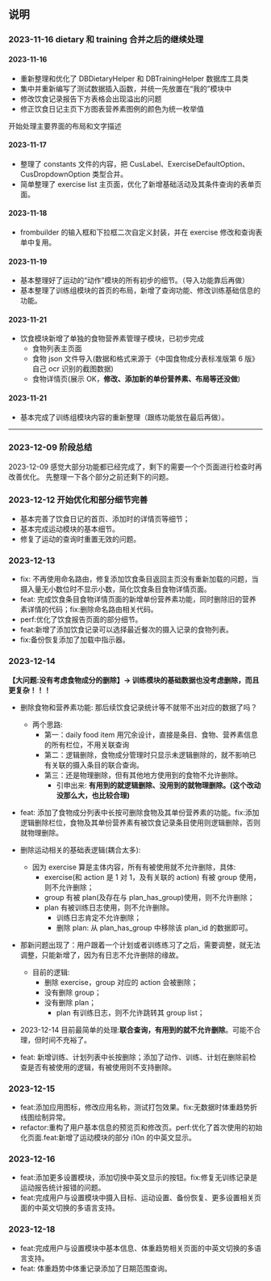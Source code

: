 ## 说明

### 2023-11-16 dietary 和 training 合并之后的继续处理

#### 2023-11-16

- 重新整理和优化了 DBDietaryHelper 和 DBTrainingHelper 数据库工具类
- 集中并重新编写了测试数据插入函数，并统一先放置在“我的”模块中
- 修改饮食记录报告下方表格会出现溢出的问题
- 修正饮食日记主页下方图表营养素图例的颜色为统一枚举值

开始处理主要界面的布局和文字描述

#### 2023-11-17

- 整理了 constants 文件的内容，把 CusLabel、ExerciseDefaultOption、CusDropdownOption 类型合并。
- 简单整理了 exercise list 主页面，优化了新增基础活动及其条件查询的表单页面。

#### 2023-11-18

- frombuilder 的输入框和下拉框二次自定义封装，并在 exercise 修改和查询表单中复用。

#### 2023-11-19

- 基本整理好了运动的“动作”模块的所有初步的细节。（导入功能靠后再做）
- 基本整理了训练组模块的首页的布局，新增了查询功能、修改训练基础信息的功能。

#### 2023-11-21

- 饮食模块新增了单独的食物营养素管理子模块，已初步完成
  - 食物列表主页面
  - 食物 json 文件导入(数据和格式来源于《中国食物成分表标准版第 6 版》自己 ocr 识别的截图数据)
  - 食物详情页(展示 OK，**修改、添加新的单份营养素、布局等还没做**)

#### 2023-11-21

- 基本完成了训练组模块内容的重新整理（跟练功能放在最后再做）。

---

### 2023-12-09 阶段总结

2023-12-09 感觉大部分功能都已经完成了，剩下的需要一个个页面进行检查时再改善优化。
先整理一下各个部分之前还剩下的问题。

### 2023-12-12 开始优化和部分细节完善

- 基本完善了饮食日记的首页、添加时的详情页等细节；
- 基本完成运动模块的基本细节。
- 修复了运动的查询时重置无效的问题。

### 2023-12-13

- fix: 不再使用命名路由，修复添加饮食条目返回主页没有重新加载的问题，当摄入量无小数位时不显示小数，简化饮食条目食物详情页面。
- feat: 完成饮食条目食物详情页面的新增单份营养素功能，同时删除旧的营养素详情的代码；fix:删除命名路由相关代码。
- perf:优化了饮食报告页面的部分细节。
- feat:新增了添加饮食记录可以选择最近餐次的摄入记录的食物列表。
- fix:备份恢复添加了加载中指示器。

### 2023-12-14

**【大问题:没有考虑食物成分的删除】-> 训练模块的基础数据也没考虑删除，而且更复杂！！！**

- 删除食物和营养素功能: 那后续饮食记录统计等不就带不出对应的数据了吗？

  - 两个思路:
    - 第一：daily food item 用冗余设计，直接是条目、食物、营养素信息的所有栏位，不用关联查询
    - 第二：逻辑删除，食物成分管理时只显示未逻辑删除的，就不影响已有关联的摄入条目的联合查询。
    - 第三：还是物理删除，但有其他地方使用到的食物不允许删除。
      - 引申出来: **有用到的就逻辑删除、没用到的就物理删除。(这个改动没那么大，也比较合理)**

- feat: 添加了食物成分列表中长按可删除食物及其单份营养素的功能。fix:添加逻辑删除栏位，食物及其单份营养素有被饮食记录条目使用则逻辑删除，否则就物理删除。

- 删除运动相关的基础表逻辑(耦合太多):
  - 因为 exercise 算是主体内容，所有有被使用就不允许删除，具体:
    - exercise(和 action 是 1 对 1，及有关联的 action) 有被 group 使用，则不允许删除；
    - group 有被 plan(及存在与 plan_has_group)使用，则不允许删除；
    - plan 有被训练日志使用，则不允许删除。
      - 训练日志肯定不允许删除；
      - 删除 plan: 从 plan_has_group 中移除该 plan_id 的数据即可。
- 那新问题出现了：用户跟着一个计划或者训练练习了之后，需要调整，就无法调整，只能新增了，因为有日志不允许删除的缘故。
  - 目前的逻辑:
    - 删除 exercise，group 对应的 action 会被删除；
    - 没有删除 group；
    - 没有删除 plan；
      - plan 有训练日志，则不允许跳转其 group list；
- 2023-12-14 目前最简单的处理:**联合查询，有用到的就不允许删除**。可能不合理，但时间不充裕了。

- feat: 新增训练、计划列表中长按删除；添加了动作、训练、计划在删除前检查是否有被使用的逻辑，有被使用则不支持删除。

### 2023-12-15

- feat:添加应用图标，修改应用名称，测试打包效果。fix:无数据时体重趋势折线图绘制异常。
- refactor:重构了用户基本信息的预览页和修改页。perf:优化了首次使用的初始化页面.feat:新增了运动模块的部分 i10n 的中英文显示。

### 2023-12-16

- feat:添加更多设置模块，添加切换中英文显示的按钮。fix:修复无训练记录是运动报告统计报错的问题。
- feat:完成用户与设置模块中摄入目标、运动设置、备份恢复、更多设置相关页面的中英文切换的多语言支持。

### 2023-12-18

- feat:完成用户与设置模块中基本信息、体重趋势相关页面的中英文切换的多语言支持。
- feat: 体重趋势中体重记录添加了日期范围查询。
